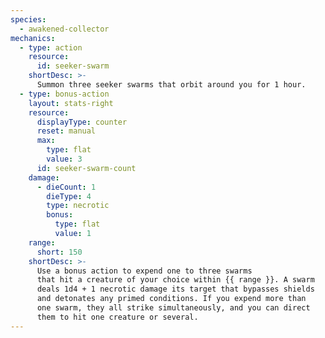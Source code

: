 ```yaml
---
species:
  - awakened-collector
mechanics:
  - type: action
    resource:
      id: seeker-swarm
    shortDesc: >-
      Summon three seeker swarms that orbit around you for 1 hour.
  - type: bonus-action
    layout: stats-right
    resource:
      displayType: counter
      reset: manual
      max:
        type: flat
        value: 3
      id: seeker-swarm-count
    damage:
      - dieCount: 1
        dieType: 4
        type: necrotic
        bonus:
          type: flat
          value: 1
    range:
      short: 150
    shortDesc: >-
      Use a bonus action to expend one to three swarms
      that hit a creature of your choice within {{ range }}. A swarm
      deals 1d4 + 1 necrotic damage its target that bypasses shields
      and detonates any primed conditions. If you expend more than
      one swarm, they all strike simultaneously, and you can direct
      them to hit one creature or several.
---
```

